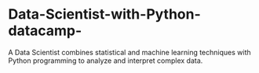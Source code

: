 # Data-Scientist-with-Python-datacamp-
A Data Scientist combines statistical and machine learning techniques with Python programming to analyze and interpret complex data.
